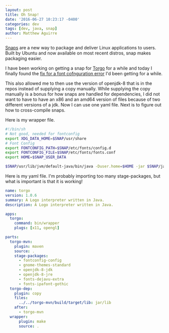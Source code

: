 ```yaml
---
layout: post
title: Oh Snap!
date: '2016-06-27 10:23:17 -0400'
categories: dev
tags: [dev, java, snap]
author: Matthew Aguirre
---
```


[Snaps](http://snapcraft.io/) are a new way to package and deliver Linux applications to users.  Built by Ubuntu and now available on most recent distros, snap makes packaging easier.

I have been working on getting a snap for [Torgo](http://tros.org/torgo/) for a while and today I finally found the [fix for a font cofnguration error](https://askubuntu.com/questions/791853/snap-package-for-java-swing-and-awt-application-crashes-when-it-is-executed) I'd been getting for a while.

This also allowed me to then use the version of openjdk-8 that is in the repos instead of supplying a copy manually.  While supplying the copy manually is a bonus for how snaps are handled for dependencies, I did not want to have to have an x86 and an amd64 version of files because of two different versions of a jdk.  Now I can use one yaml file.  Next is to figure out how to cross-compile snaps.

Here is my wrapper file.

```sh
#!/bin/sh
# Not good, needed for fontconfig
export XDG_DATA_HOME=$SNAP/usr/share
# Font Config
export FONTCONFIG_PATH=$SNAP/etc/fonts/config.d
export FONTCONFIG_FILE=$SNAP/etc/fonts/fonts.conf
export HOME=$SNAP_USER_DATA

$SNAP/usr/lib/jvm/default-java/bin/java -Duser.home=$HOME -jar $SNAP/jar/torgo-1.0.6.jar
```

Here is my yaml file.  I'm probably importing too many stage-packages, but what is important is that it is working!

```yml
name: torgo
version: 1.0.6
summary: A Logo interpreter written in Java.
description: A Logo interpreter written in Java.

apps:
  torgo:
    command: bin/wrapper
    plugs: [x11, opengl]

parts:
  torgo-mvn:
    plugin: maven
    source: .
    stage-packages:
      - fontconfig-config
      - gnome-themes-standard
      - openjdk-8-jdk
      - openjdk-8-jre
      - fonts-dejavu-extra
      - fonts-ipafont-gothic
  torgo-dep:
    plugin: copy
    files:
      ../../torgo-mvn/build/target/lib: jar/lib
    after:
      - torgo-mvn
  wrapper:
      plugin: make
      source: .
```

